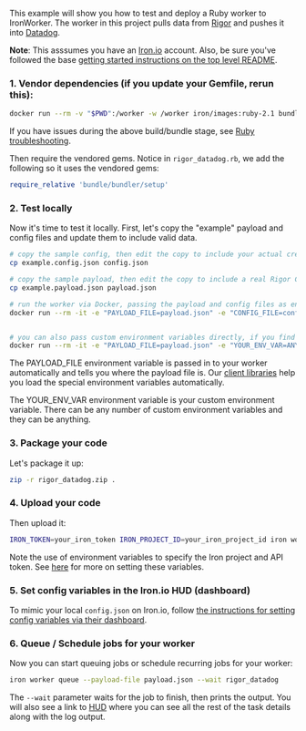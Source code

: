 This example will show you how to test and deploy a Ruby worker to IronWorker. The worker in this project pulls data from [Rigor](http://rigor.com) and pushes it into [Datadog](https://www.datadoghq.com/).

**Note**: This asssumes you have an [Iron.io](https://www.iron.io/) account. Also, be sure you've followed the base [getting started instructions on the top level README](https://github.com/iron-io/dockerworker).

### 1. Vendor dependencies (if you update your Gemfile, rerun this):

```sh
docker run --rm -v "$PWD":/worker -w /worker iron/images:ruby-2.1 bundle install --standalone --clean
```

If you have issues during the above build/bundle stage, see [Ruby troubleshooting](https://github.com/iron-io/dockerworker/wiki/Ruby-Troubleshooting).

Then require the vendored gems. Notice in `rigor_datadog.rb`, we add the following so it uses the vendored gems:

```ruby
require_relative 'bundle/bundler/setup'
```

### 2. Test locally

Now it's time to test it locally. First, let's copy the "example" payload and config files and update them to include valid data.

```sh
# copy the sample config, then edit the copy to include your actual credentials
cp example.config.json config.json

# copy the sample payload, then edit the copy to include a real Rigor Check ID
cp example.payload.json payload.json
```

```sh
# run the worker via Docker, passing the payload and config files as environment variables
docker run --rm -it -e "PAYLOAD_FILE=payload.json" -e "CONFIG_FILE=config.json" -v "$PWD":/worker -w /worker iron/images:ruby-2.1 ruby rigor_datadog.rb


# you can also pass custom environment variables directly, if you find that useful
docker run --rm -it -e "PAYLOAD_FILE=payload.json" -e "YOUR_ENV_VAR=ANYTHING" -v "$PWD":/worker -w /worker iron/images:ruby-2.1 ruby rigor_datadog.rb
```

The PAYLOAD_FILE environment variable is passed in to your worker automatically and tells you
where the payload file is. Our [client libraries](http://dev.iron.io/worker/libraries/) help you load the special environment variables automatically.

The YOUR_ENV_VAR environment variable is your custom environment variable. There can
be any number of custom environment variables and they can be anything.

### 3. Package your code

Let's package it up:

```sh
zip -r rigor_datadog.zip .
```

### 4. Upload your code

Then upload it:

```sh
IRON_TOKEN=your_iron_token IRON_PROJECT_ID=your_iron_project_id iron worker upload --name rigor_datadog --zip rigor_datadog.zip iron/images:ruby-2.1 ruby rigor_datadog.rb
```

Note the use of environment variables to specify the Iron project and API token. See [here](http://dev.iron.io/worker/reference/configuration/#quick_start) for more on setting these variables.

### 5. Set config variables in the Iron.io HUD (dashboard)

To mimic your local `config.json` on Iron.io, follow [the instructions for setting config variables via their dashboard](http://dev.iron.io/worker/reference/configuration-variables/#config-via-hud).

### 6. Queue / Schedule jobs for your worker

Now you can start queuing jobs or schedule recurring jobs for your worker:

```sh
iron worker queue --payload-file payload.json --wait rigor_datadog
```

The `--wait` parameter waits for the job to finish, then prints the output.
You will also see a link to [HUD](http://hud.iron.io) where you can see all the rest of the task details along with the log output.
